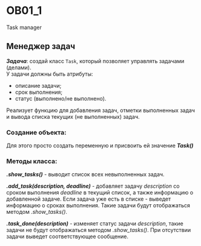 # OB01_1
 Task manager

## Менеджер задач
***Задача***: создай класс `Task`, который позволяет управлять задачами (делами). <br/> У задачи должны быть атрибуты: 
- описание задачи;
- срок выполнения;
- статус (выполнено/не выполнено).

Реализует функцию для добавления задач, отметки выполненных
задач и вывода списка текущих (не выполненных) задач.

### Создание объекта:
Для этого просто создать переменную и присвоить ей значение ***Task()***

### Методы класса:

***.show_tasks()*** - выводит список всех невыполненных задач.

***.add_task(description, deadline)*** - добавляет задачу *description* со сроком выполнения *deadline* в текущий список, а также информацию о добавленной задаче. Если задача уже есть в списке - выведет информацию о сроках выполнения. Такие задачи будут отображаться методом *.show_tasks()*.

***.task_done(description)*** - изменяет статус задачи *description*, такие задачи не будут отображаться методом *.show_tasks()*. При отсутствии задачи выведет соответствующее сообщение.